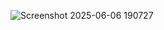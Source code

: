 ![Screenshot 2025-06-06 190727](https://github.com/user-attachments/assets/5e145881-82cd-43c1-bc0a-6b84b8e6048b)
